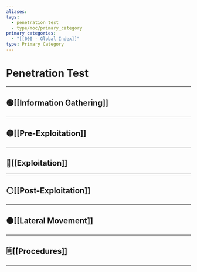 ```yaml
---
aliases:
tags:
  - penetration_test
  - type/moc/primary_category
primary categories:
  - "[[000 - Global Index]]"
type: Primary Category
---
```

# Penetration Test

***

## 🟢[[Information Gathering]]


***

## 🟡[[Pre-Exploitation]]


***

## 🔴[[Exploitation]]


***

## ⚪[[Post-Exploitation]]


***

## 🟤[[Lateral Movement]]


***

## 🗒️[[Procedures]]


***



